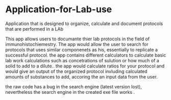 # Application-for-Lab-use
Application that is designed to organize, calculate and document protocols that are performed in a LAb

This app allows users to documante thier lab protocols in the field of immunohistochiemestry.
The app would allow the user to search for protocols that uses similar componenets as his, essentially to replicate a successful protocol.
the app contains different calculators to calculate basic lab work calculations such as concetrations of sulution or how much of a solid to add to a dilute..
the app would calculate ratios for your protocol and would give an output of the organized protocol invluding calculated amounts of substances to add, accoring the an input data from the user.

the raw code has a bug in the search engine (latest version lost), nevertheless the search engine in the created exe file works .
